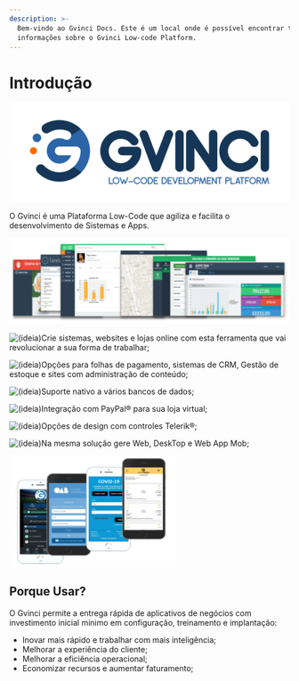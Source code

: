 ```yaml
---
description: >-
  Bem-vindo ao Gvinci Docs. Este é um local onde é possível encontrar todas as
  informações sobre o Gvinci Low-code Platform.
---
```


# Introdução



![](.gitbook/assets/logo-jpg.jpg)



O Gvinci é uma Plataforma Low-Code que agiliza e facilita o desenvolvimento de Sistemas e Apps.

![](.gitbook/assets/image%20%2851%29.png)

![\(ideia\)](https://ssitecnologia.atlassian.net/wiki/s/498483778/6452/2dbf77146b49fd0d7c953bd263d14bc8774172ef/_/images/icons/emoticons/lightbulb_on.png)Crie sistemas, websites e lojas online com esta ferramenta que vai revolucionar a sua forma de trabalhar;

![\(ideia\)](https://ssitecnologia.atlassian.net/wiki/s/498483778/6452/2dbf77146b49fd0d7c953bd263d14bc8774172ef/_/images/icons/emoticons/lightbulb_on.png)Opções para folhas de pagamento, sistemas de CRM, Gestão de estoque e sites com administração de conteúdo;

![\(ideia\)](https://ssitecnologia.atlassian.net/wiki/s/498483778/6452/2dbf77146b49fd0d7c953bd263d14bc8774172ef/_/images/icons/emoticons/lightbulb_on.png)Suporte nativo a vários bancos de dados;

![\(ideia\)](https://ssitecnologia.atlassian.net/wiki/s/498483778/6452/2dbf77146b49fd0d7c953bd263d14bc8774172ef/_/images/icons/emoticons/lightbulb_on.png)Integração com PayPal® para sua loja virtual;

![\(ideia\)](https://ssitecnologia.atlassian.net/wiki/s/498483778/6452/2dbf77146b49fd0d7c953bd263d14bc8774172ef/_/images/icons/emoticons/lightbulb_on.png)Opções de design com controles Telerik®;

![\(ideia\)](https://ssitecnologia.atlassian.net/wiki/s/498483778/6452/2dbf77146b49fd0d7c953bd263d14bc8774172ef/_/images/icons/emoticons/lightbulb_on.png)Na mesma solução gere Web, DeskTop e Web App Mob;

![](.gitbook/assets/image%20%2852%29.png)

## Porque Usar?

O Gvinci permite a entrega rápida de aplicativos de negócios com investimento inicial mínimo em configuração, treinamento e implantação:

* Inovar mais rápido e trabalhar com mais inteligência;
* Melhorar a experiência do cliente;
* Melhorar a eficiência operacional;
* Economizar recursos e aumentar faturamento;



